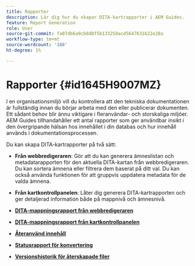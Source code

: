 ```yaml
---
title: Rapporter
description: Lär dig hur du skapar DITA-kartrapporter i AEM Guides.
feature: Report Generation
role: User
source-git-commit: fa07db6a9cb8d8f5b133258acd5647631b22e28a
workflow-type: tm+mt
source-wordcount: '188'
ht-degree: 1%

---
```


# Rapporter {#id1645H9007MZ}

I en organisationsmiljö vill du kontrollera att den tekniska dokumentationen är fullständig innan du börjar arbeta med den eller publicerar dokumenten. Ett sådant behov blir ännu viktigare i fleranvändar- och storskaliga miljöer. AEM Guides tillhandahåller ett antal rapporter som ger användbar insikt i den övergripande hälsan hos innehållet i din databas och hur innehåll används i dokumentationsprocessen.

Du kan skapa DITA-kartrapporter på två sätt:

- **Från webbredigeraren**: Gör att du kan generera ämneslistan och metadatarapporten för den aktuella DITA-kartan från webbredigeraren. Du kan sortera ämnena eller filtrera dem baserat på ditt val. Du kan också använda funktionen för att gruppvis uppdatera metadata för de valda ämnena.
- **Från kartkontrollpanelen**: Låter dig generera DITA-kartrapporten och ger detaljerad information både på mappnivå och ämnesnivå.

- **[DITA-mappningsrapport från webbredigeraren](reports-web-editor.md)**

- **[DITA-mappningsrapport från kartkontrollpanelen](reports-ditamap.md)**

- **[Återanvänd innehåll](reports-content-reuse.md)**

- **[Statusrapport för konvertering](reports-convertion-status.md)**

- **[Versionshistorik för återskapade filer](reports-reverted-file-version-history.md)**
